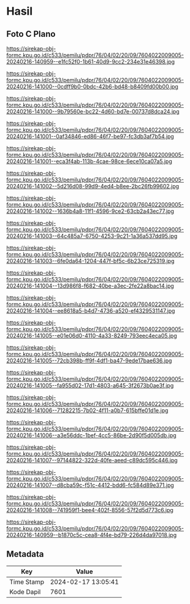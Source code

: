 # Hasil

## Foto C Plano

https://sirekap-obj-formc.kpu.go.id/c533/pemilu/pdpr/76/04/02/20/09/7604022009005-20240216-140959--e1fc52f0-1b61-40d9-9cc2-234e31e46398.jpg

https://sirekap-obj-formc.kpu.go.id/c533/pemilu/pdpr/76/04/02/20/09/7604022009005-20240216-141000--0cdff9b0-0bdc-42b6-bd48-b8409fd00b00.jpg

https://sirekap-obj-formc.kpu.go.id/c533/pemilu/pdpr/76/04/02/20/09/7604022009005-20240216-141000--9b79560e-bc22-4d60-bd7e-00737d8dca24.jpg

https://sirekap-obj-formc.kpu.go.id/c533/pemilu/pdpr/76/04/02/20/09/7604022009005-20240216-141001--0af34846-ed86-46f7-be97-fc3db3af7b54.jpg

https://sirekap-obj-formc.kpu.go.id/c533/pemilu/pdpr/76/04/02/20/09/7604022009005-20240216-141001--eca3f4ab-113b-4cae-98ce-6ece10ca07a5.jpg

https://sirekap-obj-formc.kpu.go.id/c533/pemilu/pdpr/76/04/02/20/09/7604022009005-20240216-141002--5d216d08-99d9-4ed4-b8ee-2bc26fb99602.jpg

https://sirekap-obj-formc.kpu.go.id/c533/pemilu/pdpr/76/04/02/20/09/7604022009005-20240216-141002--1636b4a8-11f1-4596-9ce2-63cb2a43ec77.jpg

https://sirekap-obj-formc.kpu.go.id/c533/pemilu/pdpr/76/04/02/20/09/7604022009005-20240216-141003--64c485a7-6750-4253-9c21-1a36a537dd95.jpg

https://sirekap-obj-formc.kpu.go.id/c533/pemilu/pdpr/76/04/02/20/09/7604022009005-20240216-141003--6fe0da64-1204-447f-bf5c-6b23ce725319.jpg

https://sirekap-obj-formc.kpu.go.id/c533/pemilu/pdpr/76/04/02/20/09/7604022009005-20240216-141004--13d986f8-f682-40be-a3ec-2fe22a8bac14.jpg

https://sirekap-obj-formc.kpu.go.id/c533/pemilu/pdpr/76/04/02/20/09/7604022009005-20240216-141004--ee8618a5-b4d7-4736-a520-ef4329531147.jpg

https://sirekap-obj-formc.kpu.go.id/c533/pemilu/pdpr/76/04/02/20/09/7604022009005-20240216-141005--e01e06d0-4110-4a33-8249-793eec4eca05.jpg

https://sirekap-obj-formc.kpu.go.id/c533/pemilu/pdpr/76/04/02/20/09/7604022009005-20240216-141005--72cb398b-ff9f-4df1-ba47-9ede17bae636.jpg

https://sirekap-obj-formc.kpu.go.id/c533/pemilu/pdpr/76/04/02/20/09/7604022009005-20240216-141005--fa955d02-17d1-4803-a645-3f2673b0ae3f.jpg

https://sirekap-obj-formc.kpu.go.id/c533/pemilu/pdpr/76/04/02/20/09/7604022009005-20240216-141006--71282215-7b02-4f11-a0b7-615bffe01d1e.jpg

https://sirekap-obj-formc.kpu.go.id/c533/pemilu/pdpr/76/04/02/20/09/7604022009005-20240216-141006--a3e56ddc-1bef-4cc5-86be-2d90f5d005db.jpg

https://sirekap-obj-formc.kpu.go.id/c533/pemilu/pdpr/76/04/02/20/09/7604022009005-20240216-141007--97144822-322d-40fe-aeed-c89dc595c446.jpg

https://sirekap-obj-formc.kpu.go.id/c533/pemilu/pdpr/76/04/02/20/09/7604022009005-20240216-141007--d8cba59c-f51c-4412-bdd6-fc584d89e371.jpg

https://sirekap-obj-formc.kpu.go.id/c533/pemilu/pdpr/76/04/02/20/09/7604022009005-20240216-141008--741959f1-bee4-402f-8556-57f2d5d773c6.jpg

https://sirekap-obj-formc.kpu.go.id/c533/pemilu/pdpr/76/04/02/20/09/7604022009005-20240216-140959--b1870c5c-cea8-4f4e-bd79-226d4da97018.jpg


## Metadata

| Key        | Value               |
| ---------- | ------------------- |
| Time Stamp | 2024-02-17 13:05:41 |
| Kode Dapil | 7601                |



